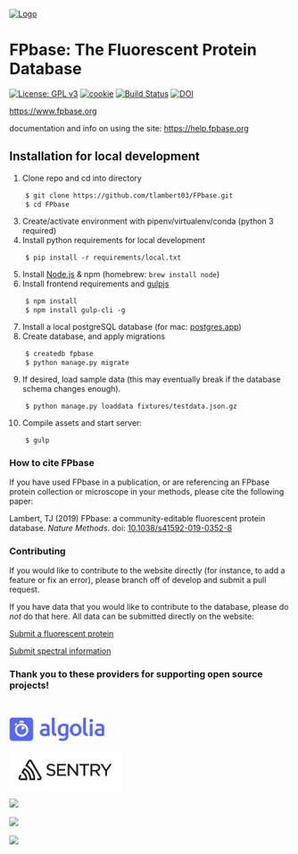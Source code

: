 [![Logo](static/src/images/logo_green_wide@1x.gif)](https://www.fpbase.org)

# FPbase: The Fluorescent Protein Database

[![License: GPL v3](https://img.shields.io/badge/License-GPLv3-brightgreen.svg)](https://www.gnu.org/licenses/gpl-3.0)
[![cookie](https://img.shields.io/badge/built%20with-Cookiecutter%20Django-brightgreen.svg)](https://github.com/pydanny/cookiecutter-django/)
[![Build Status](https://travis-ci.org/tlambert03/FPbase.svg?branch=develop)](https://travis-ci.org/tlambert03/FPbase)
[![DOI](https://zenodo.org/badge/DOI/10.1038/s41592-019-0352-8.svg)](https://doi.org/10.1038/s41592-019-0352-8)

https://www.fpbase.org

documentation and info on using the site: https://help.fpbase.org

## Installation for local development

1. Clone repo and cd into directory

```
    $ git clone https://github.com/tlambert03/FPbase.git
    $ cd FPbase
```

3. Create/activate environment with pipenv/virtualenv/conda (python 3 required)
4. Install python requirements for local development

```
    $ pip install -r requirements/local.txt
```

5. Install [Node.js](https://nodejs.org/en/) & npm (homebrew: `brew install node`)
6. Install frontend requirements and [gulpjs](https://gulpjs.com/)

```
    $ npm install
    $ npm install gulp-cli -g
```

7. Install a local postgreSQL database (for mac: [postgres.app](https://postgresapp.com/))
8. Create database, and apply migrations

```
    $ createdb fpbase
    $ python manage.py migrate
```

9. If desired, load sample data (this may eventually break if the database schema changes enough).

```
    $ python manage.py loaddata fixtures/testdata.json.gz
```

10. Compile assets and start server:

```
    $ gulp
```

### How to cite FPbase

If you have used FPbase in a publication, or are referencing an FPbase protein collection or microscope in your methods, please cite the following paper:

Lambert, TJ (2019) FPbase: a community-editable fluorescent protein database. _Nature Methods_. doi: [10.1038/s41592-019-0352-8](https://doi.org/10.1038/s41592-019-0352-8)

### Contributing

If you would like to contribute to the website directly (for instance, to add a feature or fix an error), please branch off of develop and submit a pull request.

If you have data that you would like to contribute to the database, please do _not_ do that here. All data can be submitted directly on the website:

[Submit a fluorescent protein](https://www.fpbase.org/submit/)

[Submit spectral information](https://www.fpbase.org/spectra/submit/)

### Thank you to these providers for supporting open source projects!

<br/>

[<img src="static/src/images/logo-algolia-nebula-blue-full.svg" width="170">](https://www.algolia.com/)

[<img src="static/src/images/sentry-logo-black.svg" width="200">](https://sentry.io/)

[<img src="static/src/images/TravisCI-Full-Color.png" width="190">](https://travis-ci.org/)

[<img src="static/src/images/gitbook_avatar-rectangle.png" width="200">](https://www.gitbook.com/)

[<img src="static/src/images/Browserstack-logo@2x.png" width="250">](https://www.browserstack.com)
